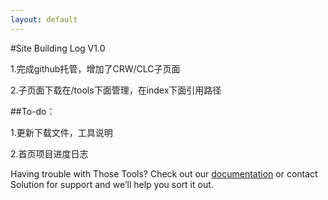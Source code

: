 ```yaml
---
layout: default
---
```



#Site Building Log V1.0

1.完成github托管，增加了CRW/CLC子页面

2.子页面下载在/tools下面管理，在index下面引用路径

##To-do：

1.更新下载文件，工具说明

2.首页项目进度日志

Having trouble with Those Tools? Check out our [documentation]() or contact Solution for support and we’ll help you sort it out.
